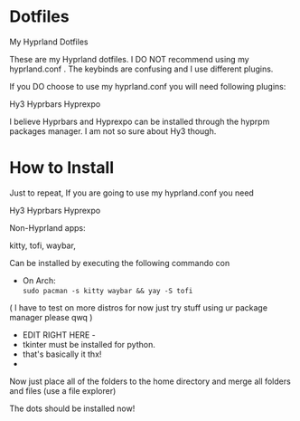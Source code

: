# Dotfiles
My Hyprland Dotfiles

These are my Hyprland dotfiles. I DO NOT recommend using my hyprland.conf . The keybinds are confusing and I use different plugins.

If you DO choose to use my hyprland.conf you will need following plugins:

Hy3
Hyprbars
Hyprexpo

I believe Hyprbars and Hyprexpo can be installed through the hyprpm packages manager.
I am not so sure about Hy3 though.

# How to Install 

Just to repeat, If you are going to use my hyprland.conf you need

Hy3
Hyprbars
Hyprexpo

Non-Hyprland apps:

kitty,
tofi,
waybar,

Can be installed by executing the following commando con

* On Arch:  
```sudo pacman -s kitty waybar && yay -S tofi```

( I have to test on more distros for now just try stuff using ur package manager please qwq )

- EDIT RIGHT HERE -
- tkinter must be installed for python.
- that's basically it thx!
- 
Now just place all of the folders to the home directory and merge all folders and files (use a file explorer)

The dots should be installed now!

